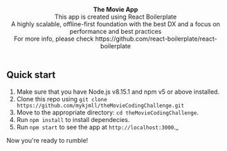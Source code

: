 
<div align="center"><strong>The Movie App</strong></div>
<div align="center">This app is created using React Boilerplate</div>
<div align="center">A highly scalable, offline-first foundation with the best DX and a focus on performance and best practices</div>
<div align="center">For more info, please check https://github.com/react-boilerplate/react-boilerplate </div>

<br />

## Quick start

1.  Make sure that you have Node.js v8.15.1 and npm v5 or above installed.
2.  Clone this repo using `git clone https://github.com/mykjmll/theMovieCodingChallenge.git`
3.  Move to the appropriate directory: `cd theMovieCodingChallenge`.<br />
4.  Run `npm install` to install dependecies.<br />
5.  Run `npm start` to see the app at `http://localhost:3000`._

Now you're ready to rumble!

